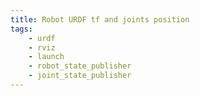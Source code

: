 ```yaml
---
title: Robot URDF tf and joints position
tags:
    - urdf
    - rviz
    - launch
    - robot_state_publisher
    - joint_state_publisher
---
```


